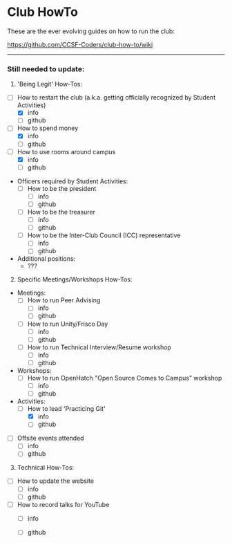 # Club HowTo
These are the ever evolving guides on how to run the club:

https://github.com/CCSF-Coders/club-how-to/wiki

---

### Still needed to update:
1. 'Being Legit' How-Tos:
  * [ ] How to restart the club (a.k.a. getting officially recognized by Student Activities) <br>
    * [x] info
    * [ ] github
  * [ ] How to spend money <br>
    * [x] info
    * [ ] github
  * [ ] How to use rooms around campus <br>
    * [x] info
    * [ ] github
  * Officers required by Student Activities: <br>
    * [ ] How to be the president <br>
      * [ ] info
      * [ ] github
    * [ ] How to be the treasurer <br>
      * [ ] info
      * [ ] github
    * [ ] How to be the Inter-Club Council (ICC) representative <br>
      * [ ] info
      * [ ] github
  * Additional positions: <br>
    * ???
2. Specific Meetings/Workshops How-Tos: <br>
  * Meetings: <br>
    * [ ] How to run Peer Advising <br>
      * [ ] info
      * [ ] github
    * [ ] How to run Unity/Frisco Day <br>
       * [ ] info
       * [ ] github
    * [ ] How to run Technical Interview/Resume workshop <br>
       * [ ] info
       * [ ] github
  * Workshops: <br>
    * [ ] How to run OpenHatch "Open Source Comes to Campus" workshop <br>
       * [ ] info
       * [ ] github
  * Activities: <br>
    * [ ] How to lead 'Practicing Git' <br>
       * [x] info
       * [ ] github
  * [ ] Offsite events attended <br>
    * [ ] info
    * [ ] github
3. Technical How-Tos: <br>
  * [ ] How to update the website <br>
    * [ ] info
    * [ ] github
  * [ ] How to record talks for YouTube <br>
    * [ ] info
    * [ ] github

